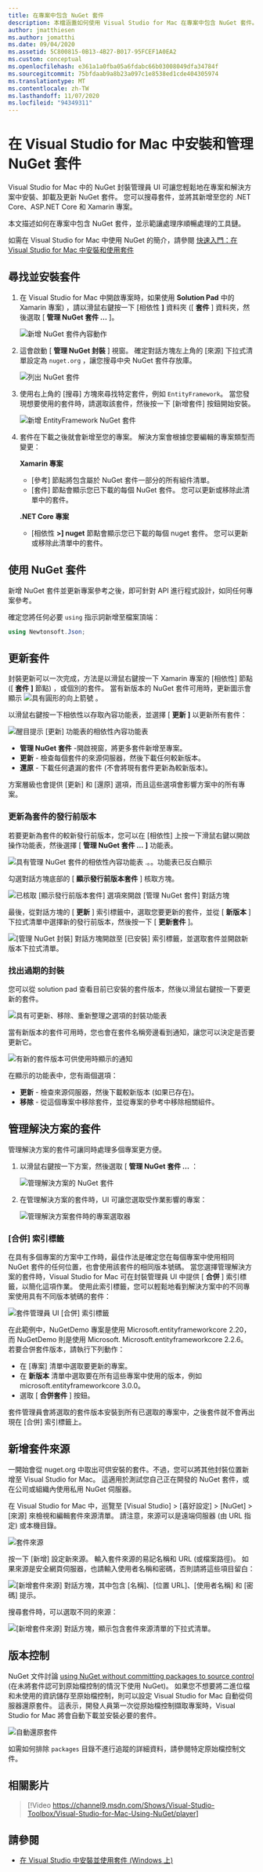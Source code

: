 ```yaml
---
title: 在專案中包含 NuGet 套件
description: 本檔涵蓋如何使用 Visual Studio for Mac 在專案中包含 NuGet 套件。 它會逐步尋找和下載套件，以及介紹 IDE 整合功能。
author: jmatthiesen
ms.author: jomatthi
ms.date: 09/04/2020
ms.assetid: 5C800815-0B13-4B27-B017-95FCEF1A0EA2
ms.custom: conceptual
ms.openlocfilehash: e361a1a0fba05a6fdabc66b03008049dfa34784f
ms.sourcegitcommit: 75bfdaab9a8b23a097c1e8538ed1cde404305974
ms.translationtype: MT
ms.contentlocale: zh-TW
ms.lasthandoff: 11/07/2020
ms.locfileid: "94349311"
---
```

# <a name="install-and-manage-nuget-packages-in-visual-studio-for-mac"></a>在 Visual Studio for Mac 中安裝和管理 NuGet 套件

Visual Studio for Mac 中的 NuGet 封裝管理員 UI 可讓您輕鬆地在專案和解決方案中安裝、卸載及更新 NuGet 套件。 您可以搜尋套件，並將其新增至您的 .NET Core、ASP.NET Core 和 Xamarin 專案。

本文描述如何在專案中包含 NuGet 套件，並示範讓處理序順暢處理的工具鏈。

如需在 Visual Studio for Mac 中使用 NuGet 的簡介，請參閱 [快速入門：在 Visual Studio for Mac 中安裝和使用套件](/nuget/quickstart/install-and-use-a-package-in-visual-studio-mac)

## <a name="find-and-install-a-package"></a>尋找並安裝套件

1. 在 Visual Studio for Mac 中開啟專案時，如果使用 **Solution Pad** 中的 Xamarin 專案) ，請以滑鼠右鍵按一下 [相依性 **]** 資料夾 ([ **套件** ] 資料夾，然後選取 [ **管理 NuGet 套件 ...** ]。

    ![新增 NuGet 套件內容動作](media/nuget-walkthrough-packages-menu.png)

2. 這會啟動 [ **管理 NuGet 封裝** ] 視窗。 確定對話方塊左上角的 [來源] 下拉式清單設定為 `nuget.org` ，讓您搜尋中央 NuGet 套件存放庫。

    ![列出 NuGet 套件](media/nuget-walkthrough-add-packages1.png)

3. 使用右上角的 [搜尋] 方塊來尋找特定套件，例如 `EntityFramework`。 當您發現想要使用的套件時，請選取該套件，然後按一下 [新增套件] 按鈕開始安裝。

    ![新增 EntityFramework NuGet 套件](media/nuget-walkthrough-add-packages2.png)

4. 套件在下載之後就會新增至您的專案。 解決方案會根據您要編輯的專案類型而變更：

    **Xamarin 專案**
    * [參考] 節點將包含屬於 NuGet 套件一部分的所有組件清單。
    * [套件] 節點會顯示您已下載的每個 NuGet 套件。 您可以更新或移除此清單中的套件。
    
    **.NET Core 專案**

    * [相依性 **>] nuget** 節點會顯示您已下載的每個 nuget 套件。 您可以更新或移除此清單中的套件。

## <a name="using-nuget-packages"></a>使用 NuGet 套件

新增 NuGet 套件並更新專案參考之後，即可針對 API 進行程式設計，如同任何專案參考。

確定您將任何必要 `using` 指示詞新增至檔案頂端：

```csharp
using Newtonsoft.Json;
```

<a name="Package_Updates" class="injected"></a>

## <a name="updating-packages"></a>更新套件

封裝更新可以一次完成，方法是以滑鼠右鍵按一下 Xamarin 專案的 [相依性] 節點 ([ **套件** **]** 節點) ，或個別的套件。 當有新版本的 NuGet 套件可用時，更新圖示會顯示 ![ 具有圓形的向上箭號 ](media/nuget-walkthrough-update-icon.png) 。

以滑鼠右鍵按一下相依性以存取內容功能表，並選擇 [ **更新** **]** 以更新所有套件：

![醒目提示 [更新] 功能表的相依性內容功能表](media/nuget-walkthrough-packages-menu-update.png)

* **管理 NuGet 套件** -開啟視窗，將更多套件新增至專案。
* **更新** - 檢查每個套件的來源伺服器，然後下載任何較新版本。
* **還原** - 下載任何遺漏的套件 (不會將現有套件更新為較新版本)。

方案層級也會提供 [更新] 和 [還原] 選項，而且這些選項會影響方案中的所有專案。

### <a name="updating-to-pre-release-versions-of-packages"></a>更新為套件的發行前版本
若要更新為套件的較新發行前版本，您可以在 [相依性] 上按一下滑鼠右鍵以開啟操作功能表，然後選擇 [ **管理 NuGet 套件 ...** **]** 功能表。

![具有管理 NuGet 套件的相依性內容功能表 .。。功能表已反白顯示](media/nuget-walkthrough-packages-menu-manage-nuget-packages.png)

勾選對話方塊底部的 [ **顯示發行前版本套件** ] 核取方塊。

![已核取 [顯示發行前版本套件] 選項來開啟 [管理 NuGet 套件] 對話方塊](media/nuget-walkthrough-show-pre-release-packages.png)

最後，從對話方塊的 [ **更新** ] 索引標籤中，選取您要更新的套件，並從 [ **新版本** ] 下拉式清單中選擇新的發行前版本，然後按一下 [ **更新套件** ]。

![[管理 NuGet 封裝] 對話方塊開啟至 [已安裝] 索引標籤，並選取套件並開啟新版本下拉式清單。](media/nuget-walkthrough-packages-nuget-dialog-update-installed-package.png)

### <a name="locating-outdated-packages"></a>找出過期的封裝
您可以從 solution pad 查看目前已安裝的套件版本，然後以滑鼠右鍵按一下要更新的套件。

![具有可更新、移除、重新整理之選項的封裝功能表](media/nuget-walkthrough-PackageMenu.png)

當有新版本的套件可用時，您也會在套件名稱旁邊看到通知，讓您可以決定是否要更新它。

![有新的套件版本可供使用時顯示的通知](media/nuget-walkthrough-package-update-available.png)

在顯示的功能表中，您有兩個選項：

* **更新** - 檢查來源伺服器，然後下載較新版本 (如果已存在)。
* **移除** - 從這個專案中移除套件，並從專案的參考中移除相關組件。

## <a name="manage-packages-for-the-solution"></a>管理解決方案的套件

管理解決方案的套件可讓同時處理多個專案更方便。

1. 以滑鼠右鍵按一下方案，然後選取 [ **管理 NuGet 套件 ...** ：

    ![管理解決方案的 NuGet 套件](media/nuget-walkthrough-manage-packages-solution.png)

1. 在管理解決方案的套件時，UI 可讓您選取受作業影響的專案：

    ![管理解決方案套件時的專案選取器](media/nuget-walkthrough-add-to-projects.png)

### <a name="consolidate-tab"></a>[合併] 索引標籤

在具有多個專案的方案中工作時，最佳作法是確定您在每個專案中使用相同 NuGet 套件的任何位置，也會使用該套件的相同版本號碼。 當您選擇管理解決方案的套件時，Visual Studio for Mac 可在封裝管理員 UI 中提供 [ **合併** ] 索引標籤，以簡化這項作業。 使用此索引標籤，您可以輕鬆地看到解決方案中的不同專案使用具有不同版本號碼的套件：

![套件管理員 UI [合併] 索引標籤](media/nuget-walkthrough-consolidate-tab.png)

在此範例中，NuGetDemo 專案是使用 Microsoft.entityframeworkcore 2.20，而 NuGetDemo 則是使用 Microsoft. Microsoft.entityframeworkcore 2.2.6。 若要合併套件版本，請執行下列動作：

- 在 [專案] 清單中選取要更新的專案。
- 在 **新版本** 清單中選取要在所有這些專案中使用的版本，例如 microsoft.entityframeworkcore 3.0.0。
- 選取 [ **合併套件** ] 按鈕。

套件管理員會將選取的套件版本安裝到所有已選取的專案中，之後套件就不會再出現在 [合併] 索引標籤上。

## <a name="adding-package-sources"></a>新增套件來源

一開始會從 nuget.org 中取出可供安裝的套件。不過，您可以將其他封裝位置新增至 Visual Studio for Mac。 這適用於測試您自己正在開發的 NuGet 套件，或在公司或組織內使用私用 NuGet 伺服器。

在 Visual Studio for Mac 中，巡覽至 [Visual Studio] > [喜好設定] > [NuGet] > [來源] 來檢視和編輯套件來源清單。 請注意，來源可以是遠端伺服器 (由 URL 指定) 或本機目錄。

![套件來源](media/nuget-walkthrough-PackageSource.png)

按一下 [新增] 設定新來源。 輸入套件來源的易記名稱和 URL (或檔案路徑)。 如果來源是安全網頁伺服器，也請輸入使用者名稱和密碼，否則請將這些項目留白：

![[新增套件來源] 對話方塊，其中包含 [名稱]、[位置 URL]、[使用者名稱] 和 [密碼] 提示。](media/nuget-walkthrough-PackageSource2.png)

搜尋套件時，可以選取不同的來源：

![[新增套件來源] 對話方塊，顯示包含套件來源清單的下拉式清單。](media/nuget-walkthrough-PackageSource3.png)

## <a name="version-control"></a>版本控制

NuGet 文件討論 [using NuGet without committing packages to source control](/nuget/consume-packages/packages-and-source-control) (在未將套件認可到原始檔控制的情況下使用 NuGet)。 如果您不想要將二進位檔和未使用的資訊儲存至原始檔控制，則可以設定 Visual Studio for Mac 自動從伺服器還原套件。 這表示，開發人員第一次從原始檔控制擷取專案時，Visual Studio for Mac 將會自動下載並安裝必要的套件。

![自動還原套件](media/nuget-walkthrough-AutoRestore.png)

如需如何排除 `packages` 目錄不進行追蹤的詳細資料，請參閱特定原始檔控制文件。

## <a name="related-video"></a>相關影片

> [!Video https://channel9.msdn.com/Shows/Visual-Studio-Toolbox/Visual-Studio-for-Mac-Using-NuGet/player]

## <a name="see-also"></a>請參閱

* [在 Visual Studio 中安裝並使用套件 (Windows 上)](/nuget/quickstart/install-and-use-a-package-in-visual-studio)
